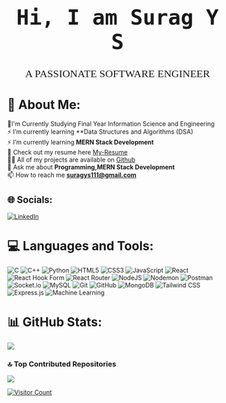 <h1 align="center" style="font-family: 'monospace', cursive; font-size: 48px;">Hi, I am Surag Y S</h1>
<p align="center" style="font-family: 'Brush Script MT', cursive; font-size: 24px;">A PASSIONATE SOFTWARE ENGINEER</p>

# 💫 About Me:
🔭I'm Currently Studying Final Year Information Science and Engineering <br>⚡ I’m currently learning **Data Structures and Algorithms (DSA)<br>⚡ I’m currently learning **MERN Stack Development**<br>📑 Check out my resume here [My-Resume](https://drive.google.com/file/d/1NB0D-avNJnFK0oDTCOf1BYx1aBolBy6_/view?usp=drivesdk)<br>👨‍💻 All of my projects are available on [Github](https://github.com/suragys-01)<br>💬 Ask me about **Programming,MERN Stack Development**<br>📫 How to reach me **suragys111@gmail.com**<br>


## 🌐 Socials:
[![LinkedIn](https://img.shields.io/badge/LinkedIn-%230077B5.svg?logo=linkedin&logoColor=white)](https://linkedin.com/in/suragys/ )

# 💻 Languages and Tools:
![C](https://img.shields.io/badge/c-%2300599C.svg?style=for-the-badge&logo=c&logoColor=white)
![C++](https://img.shields.io/badge/c++-%2300599C.svg?style=for-the-badge&logo=c%2B%2B&logoColor=white)
![Python](https://img.shields.io/badge/python-3670A0?style=for-the-badge&logo=python&logoColor=ffdd54)
![HTML5](https://img.shields.io/badge/html5-%23E34F26.svg?style=for-the-badge&logo=html5&logoColor=white)
![CSS3](https://img.shields.io/badge/css3-%231572B6.svg?style=for-the-badge&logo=css3&logoColor=white)
![JavaScript](https://img.shields.io/badge/javascript-%23323330.svg?style=for-the-badge&logo=javascript&logoColor=%23F7DF1E)
![React](https://img.shields.io/badge/react-%2320232a.svg?style=for-the-badge&logo=react&logoColor=%2361DAFB)
![React Hook Form](https://img.shields.io/badge/React%20Hook%20Form-%23EC5990.svg?style=for-the-badge&logo=reacthookform&logoColor=white)
![React Router](https://img.shields.io/badge/React_Router-CA4245?style=for-the-badge&logo=react-router&logoColor=white)
![NodeJS](https://img.shields.io/badge/node.js-6DA55F?style=for-the-badge&logo=node.js&logoColor=white)
![Nodemon](https://img.shields.io/badge/NODEMON-%23323330.svg?style=for-the-badge&logo=nodemon&logoColor=%BBDEAD)
![Postman](https://img.shields.io/badge/Postman-FF6C37?style=for-the-badge&logo=postman&logoColor=white)
![Socket.io](https://img.shields.io/badge/Socket.io-black?style=for-the-badge&logo=socket.io&badgeColor=010101)
![MySQL](https://img.shields.io/badge/mysql-4479A1.svg?style=for-the-badge&logo=mysql&logoColor=white)
![Git](https://img.shields.io/badge/git-%23F05033.svg?style=for-the-badge&logo=git&logoColor=white)
![GitHub](https://img.shields.io/badge/github-%23121011.svg?style=for-the-badge&logo=github&logoColor=white)
![MongoDB](https://img.shields.io/badge/MongoDB-4EA94B?style=for-the-badge&logo=mongodb&logoColor=white)
![Tailwind CSS](https://img.shields.io/badge/Tailwind_CSS-38B2AC?style=for-the-badge&logo=tailwind-css&logoColor=white)
![Express.js](https://img.shields.io/badge/Express.js-000000?style=for-the-badge&logo=express&logoColor=white)
![Machine Learning](https://img.shields.io/badge/Machine_Learning-FF6F00?style=for-the-badge&logo=ml&logoColor=white)

# 📊 GitHub Stats:
![](https://github-readme-stats.vercel.app/api/top-langs/?username=shilpa4103&theme=dark&hide_border=false&include_all_commits=false&count_private=false&layout=compact)

### 🔝 Top Contributed Repositories
![](https://github-contributor-stats.vercel.app/api?username=suragys-01&limit=5&theme=dark&combine_all_yearly_contributions=true)

<div>
  <a href="https://visitcount.itsvg.in">
    <img src="https://visitcount.itsvg.in/api?id=saichethanr&icon=0&color=0" alt="Visitor Count">
  </a>
</div>
